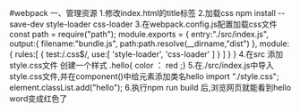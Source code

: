 #webpack
一、管理资源
1.修改index.html的title标签
2.加载css npm install --save-dev style-loader css-loader
3.在webpack.config.js配置加载css文件
const path = require("path"); 
module.exports = { 
	entry:"./src/index.js", 
	output:{ 
		filename:"bundle.js", 
		path:path.resolve(__dirname,"dist") 
	}, 
	module:{ 
		rules:[ {
			 test:/.css$/, 
			 use:[ 
			 	'style-loader', 
			 	'css-loader' 
			] } 
		] 
	} 
} 
4.在src 添加style.css文件
创建一个样式
.hello{ color ： red ;}
5.在./src/index.js中导入style.css文件,并在component()中给元素添加类名hello
import "./style.css";
element.classList.add("hello");
6.执行npm run build 后,浏览网页就能看到hello word变成红色了